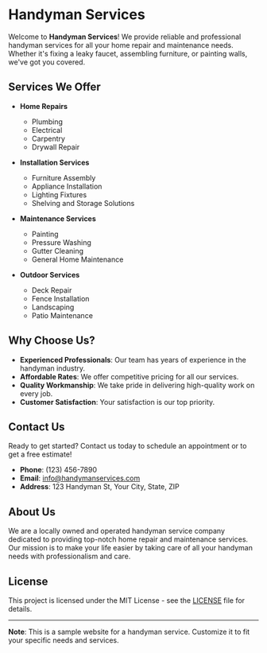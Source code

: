 # Handyman Services

Welcome to **Handyman Services**! We provide reliable and professional handyman services for all your home repair and maintenance needs. Whether it's fixing a leaky faucet, assembling furniture, or painting walls, we've got you covered.

## Services We Offer

- **Home Repairs**
  - Plumbing
  - Electrical
  - Carpentry
  - Drywall Repair

- **Installation Services**
  - Furniture Assembly
  - Appliance Installation
  - Lighting Fixtures
  - Shelving and Storage Solutions

- **Maintenance Services**
  - Painting
  - Pressure Washing
  - Gutter Cleaning
  - General Home Maintenance

- **Outdoor Services**
  - Deck Repair
  - Fence Installation
  - Landscaping
  - Patio Maintenance

## Why Choose Us?

- **Experienced Professionals**: Our team has years of experience in the handyman industry.
- **Affordable Rates**: We offer competitive pricing for all our services.
- **Quality Workmanship**: We take pride in delivering high-quality work on every job.
- **Customer Satisfaction**: Your satisfaction is our top priority.

## Contact Us

Ready to get started? Contact us today to schedule an appointment or to get a free estimate!

- **Phone**: (123) 456-7890
- **Email**: info@handymanservices.com
- **Address**: 123 Handyman St, Your City, State, ZIP

## About Us

We are a locally owned and operated handyman service company dedicated to providing top-notch home repair and maintenance services. Our mission is to make your life easier by taking care of all your handyman needs with professionalism and care.

## License

This project is licensed under the MIT License - see the [LICENSE](LICENSE) file for details.

---

**Note**: This is a sample website for a handyman service. Customize it to fit your specific needs and services.

